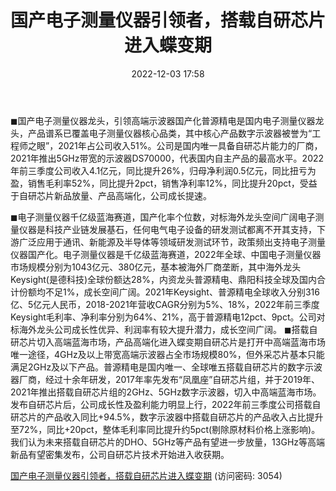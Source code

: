 ﻿---
title: 国产电子测量仪器引领者，搭载自研芯片进入蝶变期
date: 2022-12-03 17:58
tags:
- 普源精电
updated: 1970-01-01 08:00:00
---

◼国产电子测量仪器龙头，引领高端示波器国产化普源精电是国内电子测量仪器龙头，产品谱系已覆盖电子测量仪器核心品类，其中核心产品数字示波器被誉为“工程师之眼”，2021年占公司收入51%。公司是国内唯一具备自研芯片能力的厂商，2021年推出5GHz带宽的示波器DS70000，代表国内自主产品的最高水平。2022年前三季度公司收入4.1亿元，同比提升26%，归母净利润0.5亿元，同比扭亏为盈，销售毛利率52%，同比提升2pct，销售净利率12%，同比提升20pct，受益于自研芯片新品放量、产品高端化，公司成长提速。
<!-- more -->
◼电子测量仪器千亿级蓝海赛道，国产化率个位数，对标海外龙头空间广阔电子测量仪器是科技产业链发展基石，任何电气电子设备的研发测试都离不开其支持，下游广泛应用于通讯、新能源及半导体等领域研发测试环节，政策频出支持电子测量仪器国产化。电子测量仪器是千亿级蓝海赛道，2022年全球、中国电子测量仪器市场规模分别为1043亿元、380亿元，基本被海外厂商垄断，其中海外龙头Keysight(是德科技)全球份额达28%，内资龙头普源精电、鼎阳科技全球及国内合计份额均不足1%，成长空间广阔。2021年Keysight、普源精电全球收入分别316亿、5亿元人民币，2018-2021年营收CAGR分别为5%、18%，2022年前三季度Keysight毛利率、净利率分别为64%、21%，高于普源精电12pct、9pct。公司对标海外龙头公司成长性优异、利润率有较大提升潜力，成长空间广阔。
◼搭载自研芯片切入高端蓝海市场，产品高端化进入蝶变期自研芯片是打开中高端蓝海市场唯一途径，4GHz及以上带宽高端示波器占全市场规模80%，但外采芯片基本只能满足2GHz及以下产品。普源精电是国内唯一、全球唯五搭载自研芯片的数字示波器厂商，经过十余年研发，2017年率先发布“凤凰座”自研芯片组，并于2019年、2021年推出搭载自研芯片组的2GHz、5GHz数字示波器，切入中高端蓝海市场。发布自研芯片后，公司成长性及盈利能力明显上行，2022年前三季度公司搭载自研芯片的产品收入同比+94.5%，数字示波器中搭载自研芯片的产品收入占比提升至72%，同比+20pct，整体毛利率同比提升约5pct(剔除原材料价格上涨影响)。我们认为未来搭载自研芯片的DHO、5GHz等产品有望进一步放量，13GHz等高端新品有望密集发布，公司自研芯片技术开始进入收获期。

[国产电子测量仪器引领者，搭载自研芯片进入蝶变期](https://url12.ctfile.com/f/3948612-739684220-78bfc2?p=3054)
(访问密码: 3054)


